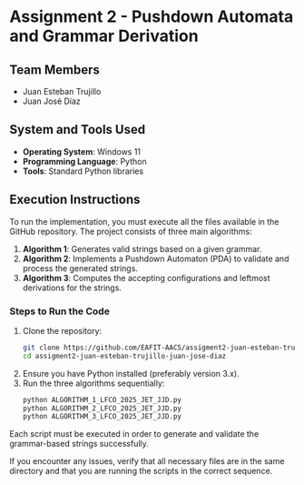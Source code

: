 # Assignment 2 - Pushdown Automata and Grammar Derivation

## Team Members
- Juan Esteban Trujillo
- Juan José Díaz

## System and Tools Used
- **Operating System**: Windows 11
- **Programming Language**: Python
- **Tools**: Standard Python libraries

## Execution Instructions
To run the implementation, you must execute all the files available in the GitHub repository. The project consists of three main algorithms:

1. **Algorithm 1**: Generates valid strings based on a given grammar.
2. **Algorithm 2**: Implements a Pushdown Automaton (PDA) to validate and process the generated strings.
3. **Algorithm 3**: Computes the accepting configurations and leftmost derivations for the strings.

### Steps to Run the Code
1. Clone the repository:
   ```sh
   git clone https://github.com/EAFIT-AACS/assigment2-juan-esteban-trujillo-juan-jose-diaz.git
   cd assigment2-juan-esteban-trujillo-juan-jose-diaz
   ```
2. Ensure you have Python installed (preferably version 3.x).
3. Run the three algorithms sequentially:
   ```sh
   python ALGORITHM_1_LFCO_2025_JET_JJD.py
   python ALGORITHM_2_LFCO_2025_JET_JJD.py
   python ALGORITHM_3_LFCO_2025_JET_JJD.py
   ```

Each script must be executed in order to generate and validate the grammar-based strings successfully.

If you encounter any issues, verify that all necessary files are in the same directory and that you are running the scripts in the correct sequence.


